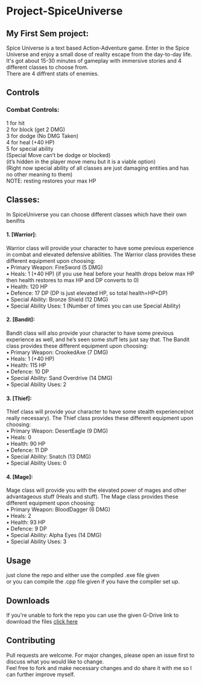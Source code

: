 # Project-SpiceUniverse

## My First Sem project:

Spice Universe is a text based Action-Adventure game.
Enter in the Spice Universe and enjoy a small dose of reality escape from the day-to-day life.
It's got about 15-30 minutes of gameplay with immersive stories and 4 different classes to choose from.\
There are 4 diffrent stats of enemies.

## Controls

### Combat Controls:
1 for hit\
2 for block (get 2 DMG)\
3 for dodge (No DMG Taken)\
4 for heal (+40 HP)\
5 for special ability\
(Special Move can’t be dodge or blocked)\
(it’s hidden in the player move menu but it is a viable option)\
(Right now special ability of all classes are just damaging entities and has no other meaning to them)\
NOTE: resting restores your max HP

## Classes:
In SpiceUniverse you can choose different classes which have their own benifits

#### 1. [Warrior]:

Warrior class will provide your character to have some previous experience in combat and elevated defensive abilities. The Warrior class provides these different equipment upon choosing:\
• Primary Weapon: FireSword (5 DMG)\
• Heals: 1 (+40 HP) (if you use heal before your health drops below max HP then health restores to max HP and DP converts to 0)\
• Health: 120 HP\
• Defence: 17 DP (DP is just elevated HP, so total health=HP+DP)\
• Special Ability: Bronze Shield (12 DMG)\
• Special Ability Uses: 1 (Number of times you can use Special Ability)

#### 2. [Bandit]:

Bandit class will also provide your character to have some previous experience as well, and he’s seen some stuff lets just say that. The Bandit class provides these different equipment upon choosing:\
• Primary Weapon: CrookedAxe (7 DMG)\
• Heals: 1 (+40 HP)\
• Health: 115 HP\
• Defence: 10 DP\
• Special Ability: Sand Overdrive (14 DMG)\
• Special Ability Uses: 2

#### 3. [Thief]:

Thief class will provide your character to have some stealth experience(not really necessary). The Thief class provides these different equipment upon choosing:\
• Primary Weapon: DesertEagle (9 DMG)\
• Heals: 0\
• Health: 90 HP\
• Defence: 11 DP\
• Special Ability: Snatch (13 DMG)\
• Special Ability Uses: 0

#### 4. [Mage]:

Mage class will provide you with the elevated power of mages and other advantageous stuff (Heals and stuff). The Mage class provides these different equipment upon choosing:\
• Primary Weapon: BloodDagger (6 DMG)\
• Heals: 2\
• Health: 93 HP\
• Defence: 9 DP\
• Special Ability: Alpha Eyes (14 DMG)\
• Special Ability Uses: 3

## Usage
just clone the repo and either use the compiled .exe file given\
or you can compile the .cpp file given if you have the compiler set up.
## Downloads
If you're unable to fork the repo you can use the given G-Drive link to download the files
[click here](https://drive.google.com/drive/folders/1GUxkeKa8YWFZgNZ5cprOIgmcjCZvzuxy?usp=sharing)

## Contributing
Pull requests are welcome. For major changes, please open an issue first to discuss what you would like to change.\
Feel free to fork and make necessary changes and do share it with me so I can further improve myself.

